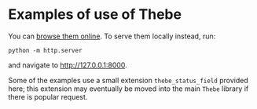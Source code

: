 # Examples of use of Thebe

You can [browse them online](https://minrk.github.io/thebelab/).
To serve them locally instead, run:

    python -m http.server

and navigate to http://127.0.0.1:8000.

Some of the examples use a small extension `thebe_status_field`
provided here; this extension may eventually be moved into the main
`Thebe` library if there is popular request.
